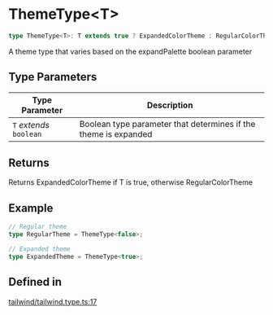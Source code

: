 # ThemeType\<T\>

```ts
type ThemeType<T>: T extends true ? ExpandedColorTheme : RegularColorTheme;
```

A theme type that varies based on the expandPalette boolean parameter

## Type Parameters

| Type Parameter | Description |
| ------ | ------ |
| `T` *extends* `boolean` | Boolean type parameter that determines if the theme is expanded |

## Returns

Returns ExpandedColorTheme if T is true, otherwise RegularColorTheme

## Example

```ts
// Regular theme
type RegularTheme = ThemeType<false>;

// Expanded theme
type ExpandedTheme = ThemeType<true>;
```

## Defined in

[tailwind/tailwind.type.ts:17](https://github.com/Sillybit-io/colorhacks/blob/45b74b39d6ded2b71f4a5f8bced67fd323e8e403/src/features/tailwind/tailwind.type.ts#L17)
